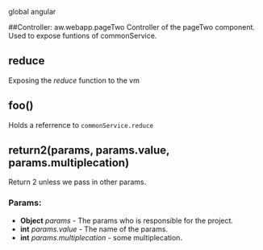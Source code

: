 

<!-- Start src\app\pageTwo\pageTwo.controller.js -->

global angular

##Controller: aw.webapp.pageTwo
	Controller of the pageTwo component. Used to expose funtions
  of commonService.

## reduce

Exposing the *reduce* function to the vm

## foo()

Holds a referrence to ````commonService.reduce````

## return2(params, params.value, params.multiplecation)

Return 2 unless we pass in other params.

### Params:

* **Object** *params* - The params who is responsible for the project.
* **int** *params.value* - The name of the params.
* **int** *params.multiplecation* - some multiplecation.

<!-- End src\app\pageTwo\pageTwo.controller.js -->


